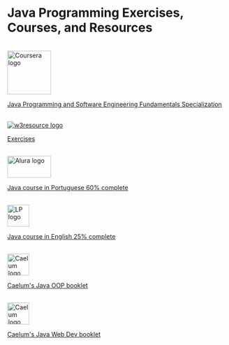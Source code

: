 # Java Programming Exercises, Courses, and Resources
<br>
<a href="https://www.coursera.org/specializations/java-programming#courses" target="_blank">
  <img src="https://d3njjcbhbojbot.cloudfront.net/api/utilities/v1/imageproxy/https://coursera.s3.amazonaws.com/media/coursera-logo-square.png?auto=format%2Ccompress&dpr=1" alt="Coursera logo" id="coursera_log_img" width="100px" height="100px">
  <p>Java Programming and Software Engineering Fundamentals Specialization</p>
</a>
<br>
<a href="https://www.w3resource.com/java-exercises/index.php" target="_blank">
  <img src="https://www.w3resource.com/images/w3resource-logo.png" alt="w3resource logo" id="w3resource_log_img">
  <p>Exercises</p>
</a>
<br>
<a href="https://cursos.alura.com.br/formacao-java" target="_blank">
  <img src="https://cursos.alura.com.br/assets/images/logos/logo-alura.svg" alt="Alura logo" id="Alura_log_img" width="100px" height="50px">
  <p>Java course in Portuguese 60% complete</p>
</a>
<br>
<a href="https://www.udemy.com/course/java-the-complete-java-developer-course/" target="_blank">
  <img src="https://img-a.udemycdn.com/user/200_H/35101150_6f0c_4.jpg" alt="LP logo" id="LP_log_img" width="50px" height="50px">
  <p>Java course in English 25% complete</p>
</a>
<br>
<a href="https://www.caelum.com.br/apostila/apostila-java-orientacao-objetos.pdf" target="_blank">
  <img src="https://avatars0.githubusercontent.com/u/65012?s=200&v=4" alt="Caelum logo OOP in Java" id="Caelum_log_img" width="50px" height="50px">
  <p>Caelum's Java OOP booklet</p>
</a>
<br>
<a href="https://www.caelum.com.br/apostila/apostila-java-web.pdf" target="_blank">
  <img src="https://avatars0.githubusercontent.com/u/65012?s=200&v=4" alt="Caelum logo Web Dev in Java" id="Caelum_log_img" width="50px" height="50px">
  <p>Caelum's Java Web Dev booklet</p>
</a>

